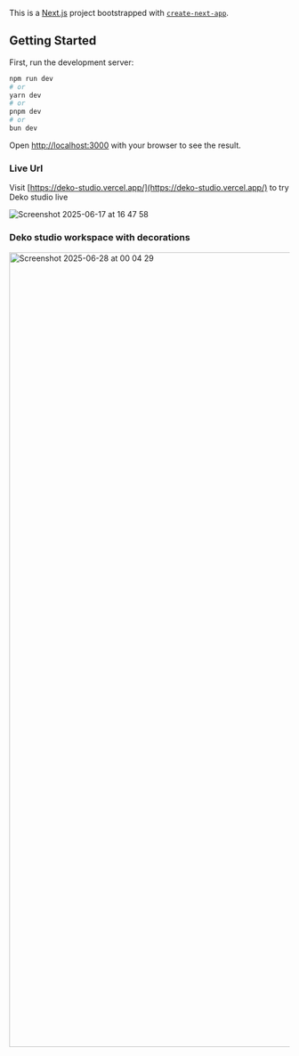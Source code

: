This is a [Next.js](https://nextjs.org) project bootstrapped with [`create-next-app`](https://nextjs.org/docs/app/api-reference/cli/create-next-app).

## Getting Started

First, run the development server:

```bash
npm run dev
# or
yarn dev
# or
pnpm dev
# or
bun dev
```

Open [http://localhost:3000](http://localhost:3000) with your browser to see the result.

### Live Url
Visit [https://deko-studio.vercel.app/](https://deko-studio.vercel.app/) to try Deko studio live



![Screenshot 2025-06-17 at 16 47 58](https://github.com/user-attachments/assets/d860f518-d69e-44df-9395-ea69004a6b63)

### Deko studio workspace with decorations
<img width="1428" alt="Screenshot 2025-06-28 at 00 04 29" src="https://github.com/user-attachments/assets/d05b245a-40c7-4ac3-9460-47d0a2ecb4a2" />
